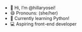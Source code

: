 - 👋 Hi, I’m @hillaryosei!
- 😄 Pronouns: (she/her)
- 🌱 Currently learning Python!
- 💻 Aspiring front-end developer 

<!---
hillaryosei/hillaryosei is a ✨ special ✨ repository because its `README.md` (this file) appears on your GitHub profile.
You can click the Preview link to take a look at your changes.
--->
